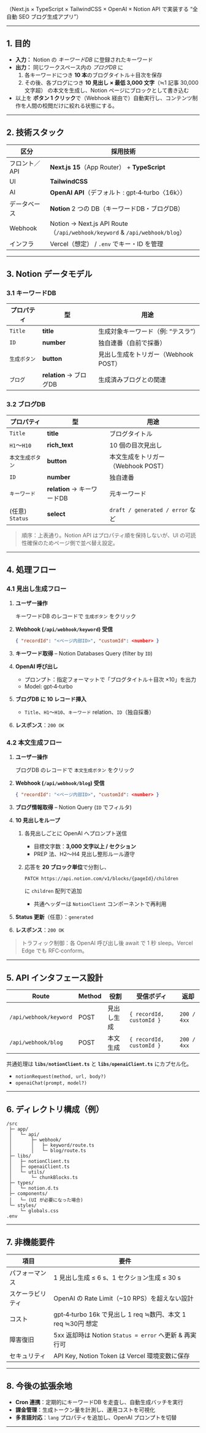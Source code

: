 （Next.js × TypeScript × TailwindCSS × OpenAI × Notion API で実装する “全自動 SEO ブログ⽣成アプリ”）

---

## 1. 目的

- **入力：** Notion の *キーワードDB* に登録されたキーワード
- **出力：** 同じワークスペース内の *ブログDB* に
    1. 各キーワードにつき **10 本**のブログタイトル＋目次を保存
    2. その後、各ブログにつき **10 見出し × 最低 3,000 文字**（≒1 記事 30,000 文字超） の本文を生成し、Notion ページにブロックとして書き込む
- 以上を **ボタン 1 クリック**で（Webhook 経由で）自動実行し、コンテンツ制作を人間の校閲だけに絞れる状態にする。

---

## 2. 技術スタック

| 区分 | 採用技術 |
| --- | --- |
| フロント／API | **Next.js 15**（App Router） + **TypeScript** |
| UI | **TailwindCSS** |
| AI | **OpenAI API**（デフォルト : gpt‑4‑turbo〈16k〉） |
| データベース | **Notion** 2 つの DB（キーワードDB・ブログDB） |
| Webhook | Notion → Next.js API Route（`/api/webhook/keyword` & `/api/webhook/blog`） |
| インフラ | Vercel（想定） / `.env` でキー・ID を管理 |

---

## 3. Notion データモデル

### 3.1 キーワードDB

| プロパティ | 型 | 用途 |
| --- | --- | --- |
| `Title` | **title** | 生成対象キーワード（例: “テスラ”） |
| `ID` | **number** | 独自連番（自前で採番） |
| `生成ボタン` | **button** | 見出し生成をトリガー（Webhook POST） |
| `ブログ` | **relation** → ブログDB | 生成済みブログとの関連 |

### 3.2 ブログDB

| プロパティ | 型 | 用途 |
| --- | --- | --- |
| `Title` | **title** | ブログタイトル |
| `H1`〜`H10` | **rich_text** | 10 個の目次見出し |
| `本文生成ボタン` | **button** | 本文生成をトリガー（Webhook POST） |
| `ID` | **number** | 独自連番 |
| `キーワード` | **relation** → キーワードDB | 元キーワード |
| (任意) `Status` | **select** | `draft / generated / error` など |

> 順序：上表通り。Notion API はプロパティ順を保持しないが、UI の可読性確保のためページ側で並べ替え設定。
> 

---

## 4. 処理フロー

### 4.1 見出し生成フロー

1. **ユーザー操作**
    
    キーワードDB のレコードで `生成ボタン` をクリック
    
2. **Webhook (`/api/webhook/keyword`) 受信**
    
    ```json
    { "recordId": "<ページ内部ID>", "customId": <number> }
    ```
    
3. **キーワード取得** – Notion Databases Query (filter by `ID`)
4. **OpenAI 呼び出し**
    - プロンプト：指定フォーマットで「ブログタイトル＋目次 ×10」を出力
    - Model: gpt‑4‑turbo
5. **ブログDB に 10 レコード挿入**
    - `Title`、`H1`〜`H10`、`キーワード` relation、`ID`（独自採番）
6. **レスポンス**：`200 OK`

### 4.2 本文生成フロー

1. **ユーザー操作**
    
    ブログDB のレコードで `本文生成ボタン` をクリック
    
2. **Webhook (`/api/webhook/blog`) 受信**
    
    ```json
    { "recordId": "<ページ内部ID>", "customId": <number> }
    ```
    
3. **ブログ情報取得** – Notion Query (`ID` でフィルタ)
4. **10 見出しをループ**
    1. 各見出しごとに OpenAI へプロンプト送信
        - 目標文字数：**3,000 文字以上 / セクション**
        - PREP 法、H2〜H4 見出し整形ルール遵守
    2. 応答を **20 ブロック単位**で分割し、
        
        `PATCH https://api.notion.com/v1/blocks/{pageId}/children`
        
        に `children` 配列で追加
        
        - 共通ヘッダーは `NotionClient` コンポーネントで再利用
5. **Status 更新**（任意）：`generated`
6. **レスポンス**：`200 OK`

> トラフィック制御：各 OpenAI 呼び出し後 await で 1 秒 sleep。Vercel Edge でも RFC‑conform。
> 

---

## 5. API インタフェース設計

| Route | Method | 役割 | 受信ボディ | 返却 |
| --- | --- | --- | --- | --- |
| `/api/webhook/keyword` | POST | 見出し生成 | `{ recordId, customId }` | `200 / 4xx` |
| `/api/webhook/blog` | POST | 本文生成 | `{ recordId, customId }` | `200 / 4xx` |

共通処理は **`libs/notionClient.ts`** と **`libs/openaiClient.ts`** にカプセル化。

- `notionRequest(method, url, body?)`
- `openaiChat(prompt, model?)`

---

## 6. ディレクトリ構成（例）

```
/src
 ├─ app/
 │   └─ api/
 │       ├─ webhook/
 │       │   ├─ keyword/route.ts
 │       │   └─ blog/route.ts
 ├─ libs/
 │   ├─ notionClient.ts
 │   ├─ openaiClient.ts
 │   └─ utils/
 │       └─ chunkBlocks.ts
 ├─ types/
 │   └─ notion.d.ts
 ├─ components/
 │   └─ (UI が必要になった場合)
 └─ styles/
     └─ globals.css
.env
```

---

## 7. 非機能要件

| 項目 | 要件 |
| --- | --- |
| パフォーマンス | 1 見出し生成 ≤ 6 s、1 セクション生成 ≤ 30 s |
| スケーラビリティ | OpenAI の Rate Limit（~10 RPS）を超えない設計 |
| コスト | gpt‑4‑turbo 16k で見出し 1 req ≒数円、本文 1 req ≒30円 想定 |
| 障害復旧 | 5xx 返却時は Notion `Status = error` へ更新 & 再実行可 |
| セキュリティ | API Key, Notion Token は Vercel 環境変数に保存 |

---

## 8. 今後の拡張余地

- **Cron 連携**：定期的にキーワードDB を走査し、自動生成バッチを実行
- **課金管理**：生成トークン量を計測し、運用コストを可視化
- **多言語対応**：`lang` プロパティを追加し、OpenAI プロンプトを切替

---